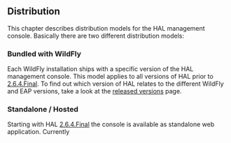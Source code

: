 ## Distribution

This chapter describes distribution models for the HAL management console. Basically there are two different distribution models:
   
### Bundled with WildFly

Each WildFly installation ships with a specific version of the HAL management console. This model applies to all versions of HAL prior to [2.6.4.Final](./versions/2.6.4.Final.md). To find out which version of HAL relates to the different WildFly and EAP versions, take a look at the [released versions](./versions/README.md) page. 

### Standalone / Hosted

Starting with HAL [2.6.4.Final](./versions/2.6.4.Final.md) the console is available as standalone web application. Currently 